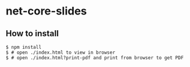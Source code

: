 net-core-slides
===============

How to install
--------------

```console
$ npm install
$ # open ./index.html to view in browser
$ # open ./index.html?print-pdf and print from browser to get PDF
```
